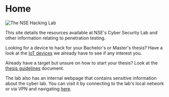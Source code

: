 # Home

<img src="/pages/resources/lab-imgs/lab4.jpg" alt="The NSE Hacking Lab" />

This site details the resources available at NSE's Cyber Security Lab and other information relating to penetration testing.

Looking for a device to hack for your Bachelor's or Master's thesis? Have a look at the [IoT devices](pages/lab-equipment/iot-devices.md) we already have to see if any interest you.

Already have a target but unsure on how to start your thesis? Look at the [thesis guidelines](pages/thesis_guidelines/guidelines.html) document.

The lab also has an internal webpage that contains sensitive information about the cyber lab. You can visit it by connecting to the lab's local network or via VPN and navigating [here](http://192.168.53.137/).